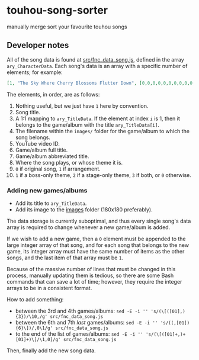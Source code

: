 # touhou-song-sorter
manually merge sort your favourite touhou songs

## Developer notes

All of the song data is found at [src/fnc_data_song.js](./src/fnc_data_song.js), defined in the array `ary_CharacterData`. Each song's data is an array with a specific number of elements; for example:

```json
[1, "The Sky Where Cherry Blossoms Flutter Down", [0,0,0,0,0,0,0,0,0,0,0,0,0,0,0,0,0,0,0,0,0,0,0,0,0,0,0,0,0,0,0,0,0,0,0,0,0,0,0,0,1,0,0,0,0], "hsifs.png", "3B207i_YzE0", "Hidden Star in Four Seasons", "HSiFS", "Title Screen", 0, 0]
```

The elements, in order, are as follows:

1. Nothing useful, but we just have `1` here by convention.
2. Song title.
3. A 1:1 mapping to `ary_TitleData`. If the element at index `i` is 1, then it belongs to the game/album with the title `ary_TitleData[i]`.
4. The filename within the `images/` folder for the game/album to which the song belongs.
5. YouTube video ID.
6. Game/album full title.
7. Game/album abbreviated title.
8. Where the song plays, or whose theme it is.
9. `0` if original song, `1` if arrangement.
10. `1` if a boss-only theme, `2` if a stage-only theme, `3` if both, or `0` otherwise.

### Adding new games/albums

* Add its title to `ary_TitleData`.
* Add its image to the [images](./images/) folder (180x180 preferably).

The data storage is currently suboptimal, and thus every single song's data array is required to change whenever a new game/album is added.

If we wish to add a new game, then a `0` element must be appended to the large integer array of that song, and for each song that belongs to the new game, its integer array must have the same number of items as the other songs, and the last item of that array must be `1`.

Because of the massive number of lines that must be changed in this process, manually updating them is tedious, so there are some Bash commands that can save a lot of time; however, they require the integer arrays to be in a consistent format.

How to add something:
* between the 3rd and 4th games/albums: `sed -E -i '' 's/(\[([01],){3})/\10,/g' src/fnc_data_song.js`
* between the 6th and 7th _last_ games/albums: `sed -E -i '' 's/((,[01]){6}\])/,0\1/g' src/fnc_data_song.js`
* to the end of the list of games/albums: `sed -E -i '' 's/(\[([01]+,)+[01]+)\]/\1,0]/g' src/fnc_data_song.js`

Then, finally add the new song data.
